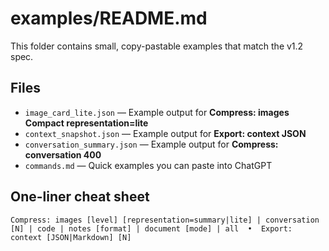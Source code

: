 # examples/README.md

This folder contains small, copy-pastable examples that match the v1.2 spec.

## Files
- `image_card_lite.json` — Example output for **Compress: images Compact representation=lite**
- `context_snapshot.json` — Example output for **Export: context JSON**
- `conversation_summary.json` — Example output for **Compress: conversation 400**
- `commands.md` — Quick examples you can paste into ChatGPT

## One-liner cheat sheet
`Compress: images [level] [representation=summary|lite] | conversation [N] | code | notes [format] | document [mode] | all  •  Export: context [JSON|Markdown] [N]`

